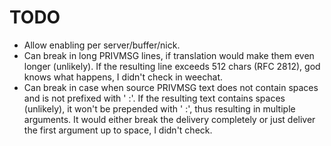 # TODO
* Allow enabling per server/buffer/nick.
* Can break in long PRIVMSG lines, if translation would make them even
  longer (unlikely). If the resulting line exceeds 512 chars (RFC 2812), god
  knows what happens, I didn't check in weechat.
* Can break in case when source PRIVMSG text does not contain spaces and is not
  prefixed with ' :'. If the resulting text contains spaces (unlikely), it
  won't be prepended with ' :', thus resulting in multiple arguments.
  It would either break the delivery completely or just deliver the first
  argument up to space, I didn't check.
